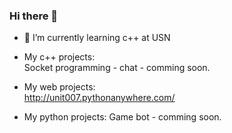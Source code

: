### Hi there 👋

- 🌱 I’m currently learning c++ at USN <br>
- My c++ projects: <br>
Socket programming - chat - comming soon.

- My web projects: <br>
http://unit007.pythonanywhere.com/

- My python projects:
Game bot - comming soon.

<!--
**alxtca/alxtca** is a ✨ _special_ ✨ repository because its `README.md` (this file) appears on your GitHub profile.

Here are some ideas to get you started:

- 🔭 I’m currently working on ...
- 🌱 I’m currently learning ...
- 👯 I’m looking to collaborate on ...
- 🤔 I’m looking for help with ...
- 💬 Ask me about ...
- 📫 How to reach me: ...
- 😄 Pronouns: ...
- ⚡ Fun fact: ...
-->
